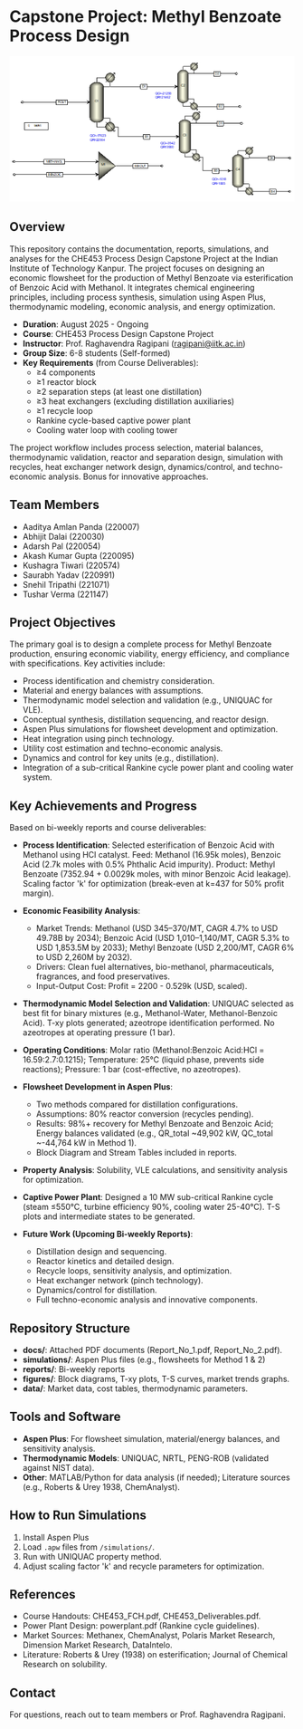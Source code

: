 # Capstone Project: Methyl Benzoate Process Design

![Project Banner](Flowsheet.png) <!-- Replace with actual image if available -->

## Overview
This repository contains the documentation, reports, simulations, and analyses for the CHE453 Process Design Capstone Project at the Indian Institute of Technology Kanpur. The project focuses on designing an economic flowsheet for the production of Methyl Benzoate via esterification of Benzoic Acid with Methanol. It integrates chemical engineering principles, including process synthesis, simulation using Aspen Plus, thermodynamic modeling, economic analysis, and energy optimization.

- **Duration**: August 2025 - Ongoing
- **Course**: CHE453 Process Design Capstone Project
- **Instructor**: Prof. Raghavendra Ragipani (ragipani@iitk.ac.in)
- **Group Size**: 6-8 students (Self-formed)
- **Key Requirements** (from Course Deliverables):
  - ≥4 components
  - ≥1 reactor block
  - ≥2 separation steps (at least one distillation)
  - ≥3 heat exchangers (excluding distillation auxiliaries)
  - ≥1 recycle loop
  - Rankine cycle-based captive power plant
  - Cooling water loop with cooling tower

The project workflow includes process selection, material balances, thermodynamic validation, reactor and separation design, simulation with recycles, heat exchanger network design, dynamics/control, and techno-economic analysis. Bonus for innovative approaches.

## Team Members
- Aaditya Amlan Panda (220007)
- Abhijit Dalai (220030)
- Adarsh Pal (220054)
- Akash Kumar Gupta (220095)
- Kushagra Tiwari (220574)
- Saurabh Yadav (220991)
- Snehil Tripathi (221071)
- Tushar Verma (221147)

## Project Objectives
The primary goal is to design a complete process for Methyl Benzoate production, ensuring economic viability, energy efficiency, and compliance with specifications. Key activities include:
- Process identification and chemistry consideration.
- Material and energy balances with assumptions.
- Thermodynamic model selection and validation (e.g., UNIQUAC for VLE).
- Conceptual synthesis, distillation sequencing, and reactor design.
- Aspen Plus simulations for flowsheet development and optimization.
- Heat integration using pinch technology.
- Utility cost estimation and techno-economic analysis.
- Dynamics and control for key units (e.g., distillation).
- Integration of a sub-critical Rankine cycle power plant and cooling water system.

## Key Achievements and Progress
Based on bi-weekly reports and course deliverables:

- **Process Identification**: Selected esterification of Benzoic Acid with Methanol using HCl catalyst. Feed: Methanol (16.95k moles), Benzoic Acid (2.7k moles with 0.5% Phthalic Acid impurity). Product: Methyl Benzoate (7352.94 + 0.0029k moles, with minor Benzoic Acid leakage). Scaling factor 'k' for optimization (break-even at k=437 for 50% profit margin).
  
- **Economic Feasibility Analysis**: 
  - Market Trends: Methanol (USD 345–370/MT, CAGR 4.7% to USD 49.78B by 2034); Benzoic Acid (USD 1,010–1,140/MT, CAGR 5.3% to USD 1,853.5M by 2033); Methyl Benzoate (USD 2,200/MT, CAGR 6% to USD 2,260M by 2032).
  - Drivers: Clean fuel alternatives, bio-methanol, pharmaceuticals, fragrances, and food preservatives.
  - Input-Output Cost: Profit = 2200 - 0.529k (USD, scaled).

- **Thermodynamic Model Selection and Validation**: UNIQUAC selected as best fit for binary mixtures (e.g., Methanol-Water, Methanol-Benzoic Acid). T-xy plots generated; azeotrope identification performed. No azeotropes at operating pressure (1 bar).

- **Operating Conditions**: Molar ratio (Methanol:Benzoic Acid:HCl = 16.59:2.7:0.1215); Temperature: 25°C (liquid phase, prevents side reactions); Pressure: 1 bar (cost-effective, no azeotropes).

- **Flowsheet Development in Aspen Plus**:
  - Two methods compared for distillation configurations.
  - Assumptions: 80% reactor conversion (recycles pending).
  - Results: 98%+ recovery for Methyl Benzoate and Benzoic Acid; Energy balances validated (e.g., QR_total ~49,902 kW, QC_total ~-44,764 kW in Method 1).
  - Block Diagram and Stream Tables included in reports.

- **Property Analysis**: Solubility, VLE calculations, and sensitivity analysis for optimization.

- **Captive Power Plant**: Designed a 10 MW sub-critical Rankine cycle (steam ≤550°C, turbine efficiency 90%, cooling water 25-40°C). T-S plots and intermediate states to be generated.

- **Future Work (Upcoming Bi-weekly Reports)**:
  - Distillation design and sequencing.
  - Reactor kinetics and detailed design.
  - Recycle loops, sensitivity analysis, and optimization.
  - Heat exchanger network (pinch technology).
  - Dynamics/control for distillation.
  - Full techno-economic analysis and innovative components.

## Repository Structure
- **docs/**: Attached PDF documents (Report_No_1.pdf, Report_No_2.pdf).
- **simulations/**: Aspen Plus files (e.g., flowsheets for Method 1 & 2) 
- **reports/**: Bi-weekly reports
- **figures/**: Block diagrams, T-xy plots, T-S curves, market trends graphs.
- **data/**: Market data, cost tables, thermodynamic parameters.

## Tools and Software
- **Aspen Plus**: For flowsheet simulation, material/energy balances, and sensitivity analysis.
- **Thermodynamic Models**: UNIQUAC, NRTL, PENG-ROB (validated against NIST data).
- **Other**: MATLAB/Python for data analysis (if needed); Literature sources (e.g., Roberts & Urey 1938, ChemAnalyst).

## How to Run Simulations
1. Install Aspen Plus
2. Load `.apw` files from `/simulations/`.
3. Run with UNIQUAC property method.
4. Adjust scaling factor 'k' and recycle parameters for optimization.

## References
- Course Handouts: CHE453_FCH.pdf, CHE453_Deliverables.pdf.
- Power Plant Design: powerplant.pdf (Rankine cycle guidelines).
- Market Sources: Methanex, ChemAnalyst, Polaris Market Research, Dimension Market Research, DataIntelo.
- Literature: Roberts & Urey (1938) on esterification; Journal of Chemical Research on solubility.

## Contact
For questions, reach out to team members or Prof. Raghavendra Ragipani.
